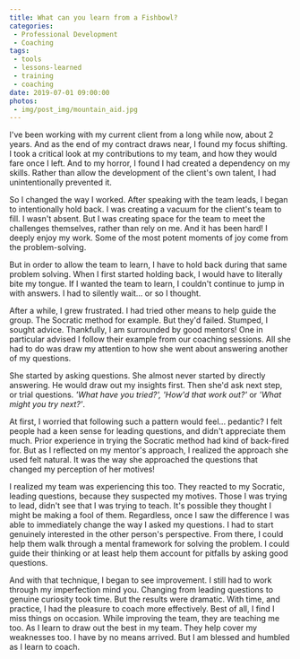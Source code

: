 ```yaml
---
title: What can you learn from a Fishbowl?
categories:
 - Professional Development
 - Coaching
tags:
 - tools
 - lessons-learned
 - training
 - coaching
date: 2019-07-01 09:00:00
photos: 
 - img/post_img/mountain_aid.jpg
---
```

I've been working with my current client from a long while now, about 2 years. And as the end of my contract draws near, I found my focus shifting. I took a critical look at my contributions to my team, and how they would fare once I left. And to my horror, I found I had created a dependency on my skills. Rather than allow the development of the client's own talent, I had unintentionally prevented it.

So I changed the way I worked. After speaking with the team leads, I began to intentionally hold back. I was creating a vacuum for the client's team to fill. I wasn't absent. But I was creating space for the team to meet the challenges themselves, rather than rely on me. And it has been hard! I deeply enjoy my work. Some of the most potent moments of joy come from the problem-solving.

But in order to allow the team to learn, I have to hold back during that same problem solving. When I first started holding back, I would have to literally bite my tongue. If I wanted the team to learn, I couldn't continue to jump in with answers. I had to silently wait... or so I thought.

After a while, I grew frustrated. I had tried other means to help guide the group. The Socratic method for example. But they'd failed. Stumped, I sought advice. Thankfully, I am surrounded by good mentors! One in particular advised I follow their example from our coaching sessions.  All she had to do was draw my attention to how she went about answering another of my questions. 

She started by asking questions. She almost never started by directly answering. He would draw out my insights first. Then she'd ask next step, or trial questions. _'What have you tried?', 'How'd that work out?'_ or _'What might you try next?'_.

At first, I worried that following such a pattern would feel... pedantic? I felt people had a keen sense for  leading questions, and didn't appreciate them much. Prior experience in trying the Socratic method had kind of back-fired for. But as I reflected on my mentor's approach, I realized the approach she used felt natural. It was the way she approached the questions that changed my perception of her motives!

I realized my team was experiencing this too. They reacted to my Socratic, leading questions, because they suspected my motives. Those I was trying to lead, didn't see that I was trying to teach. It's possible they thought I might be making a fool of them. Regardless, once I saw the difference I was able to immediately change the way I asked my questions. I had to start genuinely interested in the other person's perspective. From there, I could help them walk through a mental framework for solving the problem.  I could guide their thinking or at least help them account for pitfalls by asking good questions.

And with that technique, I began to see improvement. I still had to work through my imperfection mind you. Changing from leading questions to genuine curiosity took time. But the results were dramatic. With time, and practice, I had the pleasure to coach more effectively. Best of all, I find I miss things on occasion. While improving the team, they are teaching me too. As I learn to draw out the best in my team. They help cover my weaknesses too. I have by no means arrived. But I am blessed and humbled as I learn to coach.
